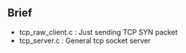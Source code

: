 ## Brief
* tcp_raw_client.c : Just sending TCP SYN packet
* tcp_server.c : General tcp socket server
